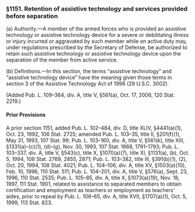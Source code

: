 ### §1151. Retention of assistive technology and services provided before separation ###

(a) Authority.—A member of the armed forces who is provided an assistive technology or assistive technology device for a severe or debilitating illness or injury incurred or aggravated by such member while on active duty may, under regulations prescribed by the Secretary of Defense, be authorized to retain such assistive technology or assistive technology device upon the separation of the member from active service.

(b) Definitions.—In this section, the terms “assistive technology” and “assistive technology device” have the meaning given those terms in section 3 of the Assistive Technology Act of 1998 (29 U.S.C. 3002).

(Added Pub. L. 109–364, div. A, title V, §561(a), Oct. 17, 2006, 120 Stat. 2219.)

#### Prior Provisions ####

A prior section 1151, added Pub. L. 102–484, div. D, title XLIV, §4441(a)(1), Oct. 23, 1992, 106 Stat. 2725; amended Pub. L. 103–35, title II, §201(f)(1), May 31, 1993, 107 Stat. 99; Pub. L. 103–160, div. A, title V, §561(k), title XIII, §1331(a)–(c)(1), (d)–(g), Nov. 30, 1993, 107 Stat. 1668, 1791–1793; Pub. L. 103–337, div. A, title V, §543(c), title X, §1070(a)(7), title XI, §1131(a), (b), Oct. 5, 1994, 108 Stat. 2769, 2855, 2871; Pub. L. 103–382, title III, §391(b)(1), (2), Oct. 20, 1994, 108 Stat. 4021; Pub. L. 104–106, div. A, title XV, §1503(a)(10), Feb. 10, 1996, 110 Stat. 511; Pub. L. 104–201, div. A, title V, §576(a), Sept. 23, 1996, 110 Stat. 2535; Pub. L. 105–85, div. A, title X, §1073(a)(19), Nov. 18, 1997, 111 Stat. 1901, related to assistance to separated members to obtain certification and employment as teachers or employment as teachers’ aides, prior to repeal by Pub. L. 106–65, div. A, title XVII, §1707(a)(1), Oct. 5, 1999, 113 Stat. 823.